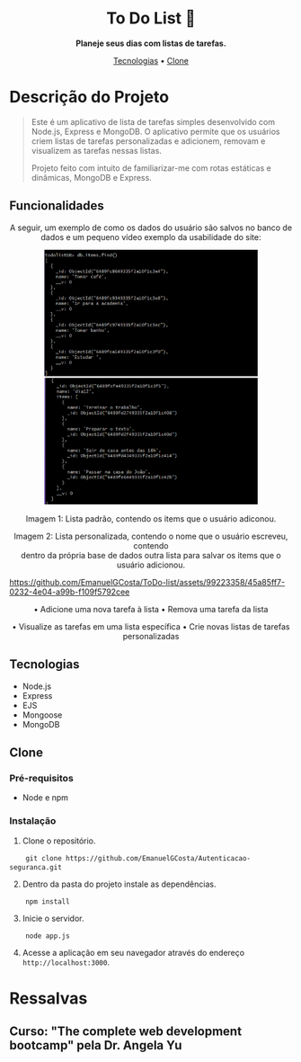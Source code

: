 <h1 align="center" font-weight: bold;">To Do List 📝</h1>

<p align="center">
    <b>Planeje seus dias com listas de tarefas.</b>
</p>

<p align="center">
    <a href="#tech">Tecnologias</a> • 
    <a href="#clone">Clone</a>
</p>

# Descrição do Projeto
>Este é um aplicativo de lista de tarefas simples desenvolvido com Node.js, Express e MongoDB. O aplicativo permite que os usuários criem listas de
>tarefas personalizadas e adicionem, removam e visualizem as tarefas nessas listas.
>
>Projeto feito com intuito de familiarizar-me com rotas estáticas e dinâmicas, MongoDB e Express. 

## Funcionalidades
<div align="center">
    <p>A seguir, um exemplo de como os dados do usuário são salvos no banco de dados e um pequeno vídeo exemplo da usabilidade do site:</p>
    <p>
        <img src="assets\db1.png" width="380"/>
        <img src="assets\db2.png" width="380"/>
    </p>
    <p>Imagem 1: Lista padrão, contendo os items que o usuário adiconou.</p>
    <p>Imagem 2: Lista personalizada, contendo o nome que o usuário escreveu, contendo<br/>
     dentro da própria base de dados outra lista para salvar os items que o usuário adicionou.</p>
</div>



https://github.com/EmanuelGCosta/ToDo-list/assets/99223358/45a85ff7-0232-4e04-a99b-f109f5792cee



<div align="center">
    <p>• Adicione uma nova tarefa à lista • Remova uma tarefa da lista</p>
    <p>• Visualize as tarefas em uma lista específica • Crie novas listas de tarefas personalizadas</p>
</div>


<h2 id="tech">Tecnologias</h2>

- Node.js
- Express
- EJS
- Mongoose
- MongoDB


<h2 id="clone">Clone</h2>

### Pré-requisitos

- Node e npm

### Instalação

1. Clone o repositório.

```
    git clone https://github.com/EmanuelGCosta/Autenticacao-seguranca.git
```
2. Dentro da pasta do projeto instale as dependências.
```
    npm install
```
3. Inicie o servidor.
```
    node app.js
```
4. Acesse a aplicação em seu navegador através do endereço `http://localhost:3000`.


# Ressalvas
## Curso: "The complete web development bootcamp" pela Dr. Angela Yu
